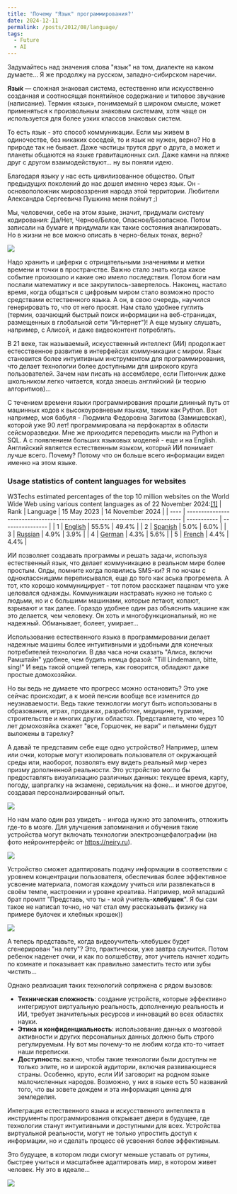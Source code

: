 ```yaml
---
title: 'Почему "Язык" программирования?'
date: 2024-12-11
permalink: /posts/2012/08/language/
tags:
  - Future
  - AI
---
```

Задумайтесь над значения слова "язык" на том, диалекте на каком думаете... Я же продолжу на русском, западно-сибирском наречии.

**Язы́к** — сложная знаковая система, естественно или искусственно созданная и соотносящая понятийное содержание и типовое звучание (написание).
Термин «язык», понимаемый в широком смысле, может применяться к произвольным знаковым системам, хотя чаще он используется для более узких классов знаковых систем.

То есть язык - это способ коммуникации. Если мы живем в одиночестве, без никаких соседей, то и язык не нужен, верно? Но в природе так не бывает. Даже частицы трутся друг о друга, а может и планеты общаются на языке гравитационных сил. Даже камни на пляже друг с другом взаимодействуют... ну вы поняли идею. 

Благодаря языку у нас есть цивилизованное общество. Опыт предыдущих поколений до нас дошел именно через язык. Он - основоположник мировоззрения народа этой территории. Любители Александра Сергеевича Пушкина меня поймут ;)

Мы, человечки, себе на этом языке, значит, придумали систему кодирования: Да/Нет, Черное/Белое, Опасное/Безопасное. Потом записали на бумаге и придумали как такие состояния анализировать. Но в жизни не все можно описать в черно-белых тонах, верно? 

![](/images/20241211205809.png)

Надо хранить и циферки с отрицательными значениями и метки времени и точки в пространстве. Важно стало знать когда какое событие произошло и какие оно имело последствия. Потом боги нам послали математику и все закрутилось-завертелось. 
Наконец, настало время, когда общаться с цифровым миром стало возможно просто средствами естественного языка. А он, в свою очередь, научился генерировать то, что от него просят. Нам стало удобнее гуглить (термин, озачающий быстрый поиск информации на веб-страницах, размещенных в глобальной сети "Интернет")! А еще музыку слушать, например, с Алисой, и даже видеоконтент потреблять.

В 21 веке, так называемый, искусственный интеллект (ИИ) продолжает естесственное развитие в интерфейсах коммуникации с миром. Язык становится более интуитивным инструментом для программирования, что делает технологии более доступными для широкого круга пользователей. Зачем нам писать на ассемблере, если Питончик даже школьником легко читается, когда знаешь английский (и теорию алгоритмов)...

С течением времени языки программирования прошли длинный путь от машинных кодов к высокоуровневым языкам, таким как Python. Вот например, моя бабуля - Людмила Федоровна Загитова (Замишевская), которой уже 90 лет! программировала на перфокартах в области сейсморазведки.
Мне же приходится переводить мысли на Python и SQL. А с появлением больших языковых моделей - еще и на English.
Английский является естественным языком, который ИИ понимает лучше всего. Почему? Потому что он больше всего информации видел именно на этом языке.

### Usage statistics of content languages for websites
W3Techs estimated percentages of the top 10 million websites on the World Wide Web using various content languages as of 22 November 2024:[[1]](https://en.wikipedia.org/wiki/Languages_used_on_the_Internet#cite_note-w3techs_historical_trends-1)
| Rank | Language                                                                     | 15 May 2023 | 14 November 2024 |
| ---- | ---------------------------------------------------------------------------- | ----------- | ---------------- |
| 1    | [English](https://en.wikipedia.org/wiki/English_language "English language") | 55.5%       | 49.4%            |
| 2    | [Spanish](https://en.wikipedia.org/wiki/Spanish_language "Spanish language") | 5.0%        | 6.0%             |
| 3    | [Russian](https://en.wikipedia.org/wiki/Russian_language "Russian language") | 4.9%        | 3.9%             |
| 4    | [German](https://en.wikipedia.org/wiki/German_language "German language")    | 4.3%        | 5.6%             |
| 5    | [French](https://en.wikipedia.org/wiki/French_language "French language")    | 4.4%        | 4.4%             |

ИИ позволяет создавать программы и решать задачи, используя естественный язык, что делает коммуникацию в реальном мире более простым. Олды, помните когда появились SMS-ки? Я по ночам с одноклассницами переписывался, еще до того как аська прогремела. А тот, кто хорошо коммуницирует - тот потом расскажет пацанам что уже целовался однажды.
Коммуникации настравать нужно не только с людьми, но и с большими машинами, которые летают, копают, взрывают и так далее. Гораздо удобнее один раз объяснить машине как это делается, чем человеку. Он хоть и многофункциональный, но не надежный. Обманывает, болеет, умирает...

Использование естественного языка в программировании делает надежные машины более интуитивными и удобными для конечных потребителей технологии. В два часа ночи сказать "Алиса, включи Рамштайн" удобнее, чем будить немца фразой: "Till Lindemann, bitte, sing!"
И ведь такой опцией теперь, как говорится, обладают даже простые домохозяйки.

Но вы ведь не думаете что прогресс можно остановить? Это уже сейчас происходит, а к моей пенсии вообще все изменится до неузнаваемости.
Ведь такие технологии могут быть использованы в образовании, играх, продажах, разработке, медицине, туризме, строительстве и многих других областях.
Представляете, что через 10 лет домохозяйка скажет "все, Горшочек, не вари" и пельмени будут выложены в тарелку?

А давай те представим себе еще одно устройство? Например, шлем или очки, которые могут изолировать пользователя от окружающей среды или, наоборот, позволять ему видеть реальный мир через призму дополненной реальности. Это устройство могло бы предоставлять визуализацию различных данных: текущее время, карту, погоду, шапргалку на экзамене, сериальчик на фоне... и многое другое, создавая персонализированный опыт.

![](/images/20241211205305.png)

Но нам мало один раз увидеть - ингода нужно это запомнить, отложить где-то в мозге. Для улучшения запоминания и обучения такие устройства могут включать технологии электроэнцефалографии (на фото нейроинтерфейс от https://neiry.ru).

![](/images/20241211205416.png)

Устройство сможет адаптировать подачу информации в соответствии с уровнем концентрации пользователя, обеспечивая более эффективное усвоение материала, помогая каждому учиться или развлекаться в своём темпе, настроении и уровне креатива. Например, мой младший брат промпт "Представь, что ты - мой учитель-**хлебушек**". Я бы сам такое не написал точно, но чат стал ему рассказывать физику на примере булочек и хлебных крошек))

![](/images/20241211205617.png)

А теперь представьте, когда видеоучитель-хлебушек будет сгенерирован "на лету"? Это, практически, уже завтра случится. 
Потом ребенок наденет очки, и как по волшебству, этот учитель начнет ходить по комнате и показывает как правильно заместить тесто или зубы чистить...

Однако реализация таких технологий сопряжена с рядом вызовов:
- **Техническая сложность**: создание устройств, которые эффективно интегрируют виртуальную реальность, дополненную реальность и ИИ, требует значительных ресурсов и инноваций во всех областях науки.
- **Этика и конфиденциальность**: использование данных о мозговой активности и других персональных данных должно быть строго регулируемым. Ну вот мы почему-то не любим когда кто-то читает наши переписки.
- **Доступность**: важно, чтобы такие технологии были доступны не только элите, но и широкой аудитории, включая развивающиеся страны. Особенно, круто, если ИИ заговорит на родном языке малочисленных народов. Возможно, у них в языке есть 50 названий того, что вы зовете дождем и эта информация ценна для земледелия.

Интеграция естественного языка и искусственного интеллекта в инструменты программирования открывает двери в будущее, где технологии станут интуитивными и доступными для всех. Устройства виртуальной реальности, могут не только упростить доступ к информации, но и сделать процесс её усвоения более эффективным.

Это будущее, в котором люди смогут меньше уставать от рутины, быстрее учиться и масштабнее адаптировать мир, в котором живет человек. Ну это в идеале...

![](/images/20241211210012.png)
